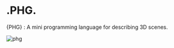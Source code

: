 # .PHG.
{PHG} : A mini programming language for describing 3D scenes.

![phg](https://user-images.githubusercontent.com/8099625/169991127-eddeb6bd-b67b-4359-a68a-14e16da3863d.png)
